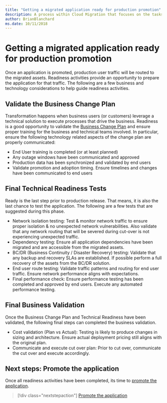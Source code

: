 ```yaml
---
title: "Getting a migrated application ready for production promotion"
description: A process within Cloud Migration that focuses on the tasks of migrating workloads to the cloud
author: BrianBlanchard
ms.date: 10/11/2018
---
```


# Getting a migrated application ready for production promotion

Once an application is promoted, production user traffic will be routed to the migrated assets. Readiness activities provide an opportunity to prepare the application for that traffic. The following are a few business and technology considerations to help guide readiness activities.

## Validate the Business Change Plan

Transformation happens when business users (or customers) leverage a technical solution to execute processes that drive the business. Readiness is a good opportunity to validate the [Business Change Plan](business-change-plan.md) and ensure proper training for the business and technical teams involved. In particular, ensure the following technology related aspects of the change plan are properly communicated:

* End User training is completed (or at least planned)
* Any outage windows have been communicated and approved
* Production data has been synchronized and validated by end users
* Validate promotion and adoption timing. Ensure timelines and changes have been communicated to end users

## Final Technical Readiness Tests

Ready is the last step prior to production release. That means, it is also the last chance to test the application. The following are a few tests that are suggested during this phase.

* Network isolation testing: Test & monitor network traffic to ensure proper isolation & no unexpected network vulnerabilities. Also validate that any network routing that will be severed during cut-over is not experiencing unexpected traffic.
* Dependency testing: Ensure all application dependencies have been migrated and are accessible from the migrated assets.
* BC/DR (Business Continuity / Disaster Recovery) testing: Validate that any backup and recovery SLAs are established. If possible perform a full recovery of the assets from the BC/DR solution.
* End user route testing: Validate traffic patterns and routing for end user traffic. Ensure network performance aligns with expectations.
* Final performance check: Ensure performance testing has been completed and approved by end users. Execute any automated performance testing.

## Final Business Validation

Once the Business Change Plan and Technical Readiness have been validated, the following final steps can completed the business validation.

* Cost validation (Plan vs Actual): Testing is likely to produce changes in sizing and architecture. Ensure actual deployment pricing still aligns with the original plan.
* Communicate and execute cut over plan: Prior to cut over, communicate the cut over and execute accordingly.

## Next steps: Promote the application

Once all readiness activities have been completed, its time to [promote the application](promote.md).

> [!div class="nextstepaction"]
> [Promote the application](promote.md)